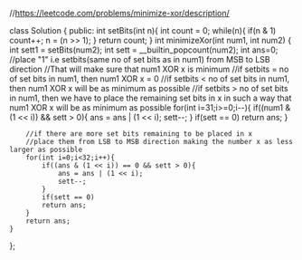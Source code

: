 //https://leetcode.com/problems/minimize-xor/description/

class Solution {
public:
int setBits(int n){
    int count = 0;
    while(n){
        if(n & 1)
        count++;
        n = (n >> 1);
    }
    return count;
}
    int minimizeXor(int num1, int num2) {
        int sett1 = setBits(num2);
        int sett = __builtin_popcount(num2);
        int ans=0;
        //place "1" i.e setbits(same no of set bits as in num1) from MSB to LSB direction 
        //That will make sure that num1 XOR x is minimum
        //if setbits = no of set bits in num1, then num1 XOR x = 0
        //if setbits < no of set bits in num1, then num1 XOR x will be as minimum as possible
        //if setbits > no of set bits in num1, then we have to place the remaining set bits in x in such a way that num1 XOR x will be as minimum as possible
        for(int i=31;i>=0;i--){
            if((num1 & (1 << i)) && sett > 0){
                ans = ans | (1 << i);
                sett--;
            }
            if(sett == 0)
            return ans;
        }

        //if there are more set bits remaining to be placed in x 
        //place them from LSB to MSB direction making the number x as less larger as possible
        for(int i=0;i<32;i++){
            if((ans & (1 << i)) == 0 && sett > 0){
                ans = ans | (1 << i);
                sett--;
            }
            if(sett == 0)
            return ans;
        }
        return ans;
    }
};
